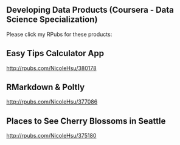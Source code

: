 ## Developing Data Products (Coursera - Data Science Specialization)
Please click my RPubs for these products:

## Easy Tips Calculator App
http://rpubs.com/NicoleHsu/380178

## RMarkdown & Poltly
http://rpubs.com/NicoleHsu/377086

## Places to See Cherry Blossoms in Seattle
http://rpubs.com/NicoleHsu/375180
